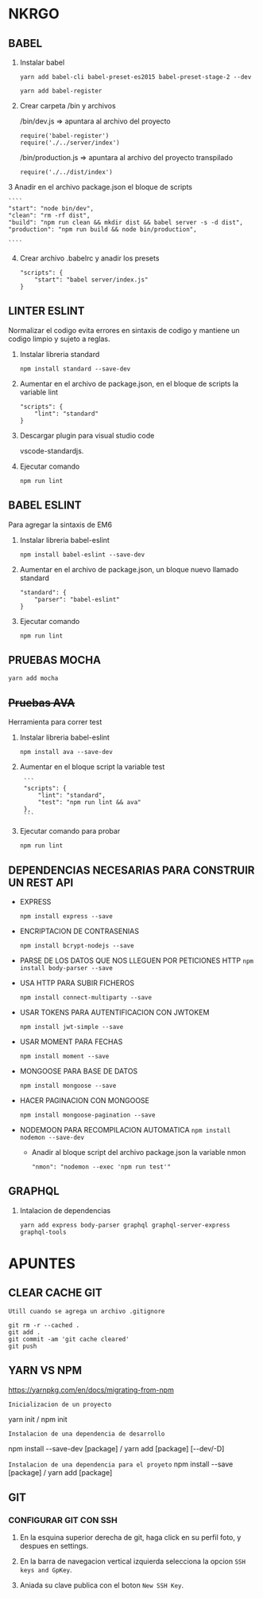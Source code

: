 # NKRGO
## BABEL 
1. Instalar babel
    ````
    yarn add babel-cli babel-preset-es2015 babel-preset-stage-2 --dev

    yarn add babel-register 
    ````
2. Crear carpeta /bin y archivos 
    
    /bin/dev.js => apuntara al archivo del proyecto
    ````
    require('babel-register')
    require('./../server/index')
    ````
    /bin/production.js => apuntara al archivo del proyecto transpilado
    ````
    require('./../dist/index')
    ````

3 Anadir en el archivo package.json el bloque de scripts 
   
    ````
    "start": "node bin/dev",
    "clean": "rm -rf dist",
    "build": "npm run clean && mkdir dist && babel server -s -d dist",
    "production": "npm run build && node bin/production",

    ````
4. Crear archivo .babelrc y anadir los presets
    ````
    "scripts": {
        "start": "babel server/index.js"
    }
    ````

## **LINTER ESLINT**
Normalizar el codigo evita errores en sintaxis de codigo y mantiene un codigo limpio y sujeto a reglas.

1. Instalar libreria standard

    `npm install standard --save-dev`

2. Aumentar en el archivo de package.json, en el bloque de scripts la variable lint

    ```
    "scripts": {
        "lint": "standard"
    }
    ```
3. Descargar plugin para visual studio code 

    vscode-standardjs.

4. Ejecutar comando

   `npm run lint`



## **BABEL ESLINT**
Para agregar la sintaxis de EM6

1. Instalar libreria babel-eslint

    `npm install babel-eslint --save-dev`

2. Aumentar en el archivo de package.json, un bloque nuevo llamado standard

    ```
    "standard": {
        "parser": "babel-eslint"
    }
    ```
3. Ejecutar comando

    `npm run lint`

## PRUEBAS MOCHA
  `yarn add mocha`
## ~~Pruebas AVA~~
Herramienta para correr test

1. Instalar libreria babel-eslint
    
    `npm install ava --save-dev`

2. Aumentar en el bloque script la variable test

        ```
        "scripts": {
            "lint": "standard",
            "test": "npm run lint && ava"
        },
        ```

3. Ejecutar comando para probar

    `npm run lint`


## **DEPENDENCIAS NECESARIAS PARA CONSTRUIR UN REST API**
* EXPRESS

  `npm install express --save`

* ENCRIPTACION DE CONTRASENIAS

  `npm install bcrypt-nodejs --save`

* PARSE DE LOS DATOS QUE NOS LLEGUEN POR PETICIONES HTTP
  `npm install body-parser --save`

* USA HTTP PARA SUBIR FICHEROS
  
  `npm install connect-multiparty --save`

* USAR TOKENS PARA AUTENTIFICACION CON JWTOKEM
  
  `npm install jwt-simple --save`

* USAR MOMENT PARA FECHAS
  
  `npm install moment --save`

* MONGOOSE PARA BASE DE DATOS
  
  `npm install mongoose --save`

* HACER PAGINACION CON MONGOOSE
  
  `npm install mongoose-pagination --save`

* NODEMOON PARA RECOMPILACION AUTOMATICA
  `npm install nodemon --save-dev`
  
  - Anadir al bloque script del archivo package.json la variable nmon
    ```
    "nmon": "nodemon --exec 'npm run test'"
    ```


## GRAPHQL
1. Intalacion de dependencias

   `yarn add express body-parser graphql graphql-server-express graphql-tools`


# APUNTES
## CLEAR CACHE GIT
`Utill cuando se agrega un archivo .gitignore`

````
git rm -r --cached .
git add .
git commit -am 'git cache cleared'
git push
````
## YARN VS NPM
https://yarnpkg.com/en/docs/migrating-from-npm

`Inicializacion de un proyecto`

yarn init  /  npm init

`Instalacion de una dependencia de desarrollo`

npm install --save-dev [package]  /  yarn add [package] [--dev/-D]

`Instalacion de una dependencia para el proyeto`
npm install --save [package]  /  yarn add [package]


## GIT
### CONFIGURAR GIT CON SSH
1. En la esquina superior derecha de git,  haga click en su perfil foto, y despues en settings.

2. En la barra de navegacion vertical izquierda selecciona la opcion `SSH keys and GpKey`.

3. Aniada su clave publica con el boton `New SSH Key`.